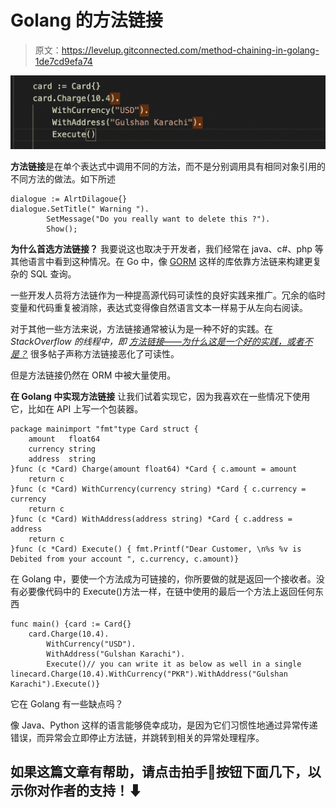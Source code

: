 # Golang 的方法链接

> 原文：<https://levelup.gitconnected.com/method-chaining-in-golang-1de7cd9efa74>

![](img/cbbdfadb7a99b7112961f98724af4f27.png)

**方法链接**是在单个表达式中调用不同的方法，而不是分别调用具有相同对象引用的不同方法的做法。如下所述

```
dialogue := AlrtDilagoue{}
dialogue.SetTitle(" Warning ").
        SetMessage("Do you really want to delete this ?").
        Show();
```

**为什么首选方法链接？** 我要说这也取决于开发者，我们经常在 java、c#、php 等其他语言中看到这种情况。在 Go 中，像 [GORM](https://github.com/jinzhu/gorm) 这样的库依靠方法链来构建更复杂的 SQL 查询。

一些开发人员将方法链作为一种提高源代码可读性的良好实践来推广。冗余的临时变量和代码重复被消除，表达式变得像自然语言文本一样易于从左向右阅读。

对于其他一些方法来说，方法链接通常被认为是一种不好的实践。在 *StackOverflow 的线程中，即* [*方法链接——为什么这是一个好的实践，或者不是？*](https://stackoverflow.com/questions/1103985/method-chaining-why-is-it-a-good-practice-or-not) 很多帖子声称方法链接恶化了可读性。

但是方法链接仍然在 ORM 中被大量使用。

**在 Golang 中实现方法链接**
让我们试着实现它，因为我喜欢在一些情况下使用它，比如在 API 上写一个包装器。

```
package mainimport "fmt"type Card struct {
    amount   float64
    currency string
    address  string
}func (c *Card) Charge(amount float64) *Card { c.amount = amount
    return c
}func (c *Card) WithCurrency(currency string) *Card { c.currency = currency
    return c
}func (c *Card) WithAddress(address string) *Card { c.address = address
    return c
}func (c *Card) Execute() { fmt.Printf("Dear Customer, \n%s %v is Debited from your account ", c.currency, c.amount)}
```

在 Golang 中，要使一个方法成为可链接的，你所要做的就是返回一个接收者。没有必要像代码中的 Execute()方法一样，在链中使用的最后一个方法上返回任何东西

```
func main() {card := Card{}
    card.Charge(10.4).
        WithCurrency("USD").
        WithAddress("Gulshan Karachi").
        Execute()// you can write it as below as well in a single linecard.Charge(10.4).WithCurrency("PKR").WithAddress("Gulshan Karachi").Execute()}
```

它在 Golang 有一些缺点吗？

像 Java、Python 这样的语言能够侥幸成功，是因为它们习惯性地通过异常传递错误，而异常会立即停止方法链，并跳转到相关的异常处理程序。

## 如果这篇文章有帮助，请点击拍手👏按钮下面几下，以示你对作者的支持！⬇